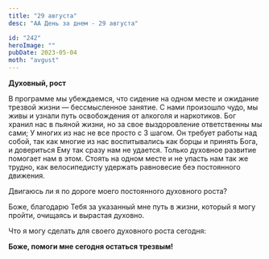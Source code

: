 ```yaml
---
title: "29 августа"
desc: "АА День за днем - 29 августа"

id: "242"
heroImage: ""
pubDate: 2023-05-04
moth: "avgust"
---
```


**Духовный, рост**

В программе мы убеждаемся, что сидение на одном месте и ожидание трезвой жизни
— бессмысленное занятие. С нами произошло чудо, мы живы и узнали путь
освобождения от алкоголя и наркотиков. Бог хранил нас в пьяной жизни, но за
свое выздоровление ответственны мы сами; У многих из нас не все просто с 3
шагом. Он требует работы над собой, так как многие из нас воспитывались как
борцы и принять Бога, и довериться Ему так сразу нам не удается. Только
духовное развитие помогает нам в этом. Стоять на одном месте и не упасть нам
так же трудно, как велосипедисту удержать равновесие беэ постоянного движения.

Двигаюсь ли я по дороге моего постоянного духовного роста?

Боже, благодарю Тебя за указанный мне путь в жизни, который я могу пройти,
очищаясь и вырастая духовно.

Что я могу сделать для своего духовного роста сегодня:

**Боже, помоги мне сегодня остаться трезвым!**
